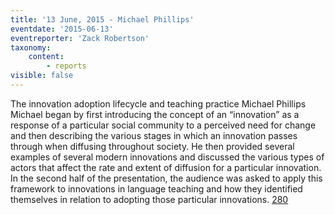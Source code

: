 ```yaml
---
title: '13 June, 2015 - Michael Phillips'
eventdate: '2015-06-13'
eventreporter: 'Zack Robertson'
taxonomy:
    content:
        - reports
visible: false
---
```


The innovation adoption lifecycle and teaching practice
Michael Phillips
Michael began by first introducing the concept of an “innovation” as a response of a particular social community to a perceived need for change and then describing the various stages in which an innovation passes through when diffusing throughout society. He then provided several examples of several modern innovations and discussed the various types of actors that affect the rate and extent of diffusion for a particular innovation. In the second half of the presentation, the audience was asked to apply this framework to innovations in language teaching and how they identified themselves in relation to adopting those particular innovations.
<a href="/chapters/kq/schedule/2015/june/13">280</a>

